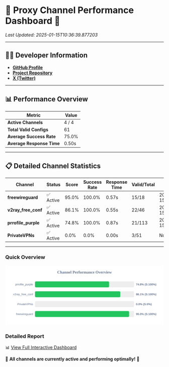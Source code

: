 # 🌟 Proxy Channel Performance Dashboard 🌟

_Last Updated: 2025-01-15T10:36:39.877203_

---

## 👩‍💻 Developer Information

- **[GitHub Profile](https://github.com/4n0nymou3)**  
- **[Project Repository](https://github.com/4n0nymou3/multi-proxy-config-fetcher)**  
- **[X (Twitter)](https://x.com/4n0nymou3)**  

---

## 📊 Performance Overview

| Metric                | Value       |
|-----------------------|-------------|
| **Active Channels**   | 4 / 4       |
| **Total Valid Configs** | 61          |
| **Average Success Rate** | 75.0%      |
| **Average Response Time** | 0.50s       |

---

## 📋 Detailed Channel Statistics

| Channel          | Status     | Score  | Success Rate | Response Time | Valid/Total | Last Success               |
|------------------|------------|--------|--------------|---------------|-------------|----------------------------|
| **freewireguard**  | ✅ Active  | 95.0%  | 100.0% | 0.57s         | 15/18       | 2025-01-15T10:36:39.875575 |
| **v2ray_free_conf**  | ✅ Active  | 86.1%  | 100.0% | 0.55s         | 22/46       | 2025-01-15T10:36:27.481804 |
| **prrofile_purple**  | ✅ Active  | 74.8%  | 100.0% | 0.87s         | 21/113       | 2025-01-15T10:36:26.833468 |
| **PrivateVPNs**  | ✅ Active  | 0.0%  | 0.0% | 0.00s         | 3/51       | None |

---

### Quick Overview
<div align="center">
  <a href="https://raw.githubusercontent.com/nullluser/NullRepo/refs/heads/main/assets/channel_stats_chart.svg">
    <img src="https://raw.githubusercontent.com/nullluser/NullRepo/refs/heads/main/assets/channel_stats_chart.svg" alt="Source Performance Statistics" width="800">
  </a>
</div>

### Detailed Report
📊 [View Full Interactive Dashboard](https://htmlpreview.github.io/?https://github.com/nullluser/NullRepo/blob/main/assets/performance_report.html)

🎉 **All channels are currently active and performing optimally!** 🎉
